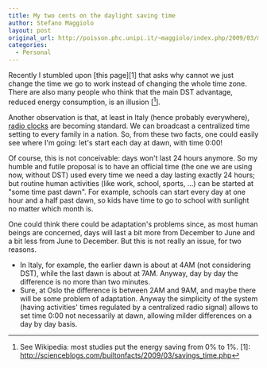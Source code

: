 ```yaml
---
title: My two cents on the daylight saving time
author: Stefano Maggiolo
layout: post
original_url: http://poisson.phc.unipi.it/~maggiolo/index.php/2009/03/my-two-cents-on-the-daylight-saving-time/
categories:
  - Personal
---
```

Recently I stumbled upon [this page][1] that asks why cannot we just change the time we go to work instead of changing the whole time zone. There are also many people who think that the main DST advantage, reduced energy consumption, is an illusion [[^1]].

 [^1]: See Wikipedia: most studies put the energy saving from 0% to 1%.
 [1]: http://scienceblogs.com/builtonfacts/2009/03/savings_time.php

<!--more-->

Another observation is that, at least in Italy (hence probably everywhere), [radio clocks][3] are becoming standard. We can broadcast a centralized time setting to every family in a nation. So, from these two facts, one could easily see where I'm going: let's start each day at dawn, with time 0:00!

 [3]: http://en.wikipedia.org/wiki/Radio_clock

Of course, this is not conceivable: days won't last 24 hours anymore. So my humble and futile proposal is to have an official time (the one we are using now, without DST) used every time we need a day lasting exactly 24 hours; but routine human activities (like work, school, sports, &hellip;) can be started at "some time past dawn". For example, schools can start every day at one hour and a half past dawn, so kids have time to go to school with sunlight no matter which month is.

One could think there could be adaptation's problems since, as most human beings are concerned, days will last a bit more from December to June and a bit less from June to December. But this is not really an issue, for two reasons.

  * In Italy, for example, the earlier dawn is about at 4AM (not considering DST), while the last dawn is about at 7AM. Anyway, day by day the difference is no more than two minutes.
  * Sure, at Oslo the difference is between 2AM and 9AM, and maybe there will be some problem of adaptation. Anyway the simplicity of the system (having activities' times regulated by a centralized radio signal) allows to set time 0:00 not necessarily at dawn, allowing milder differences on a day by day basis.
